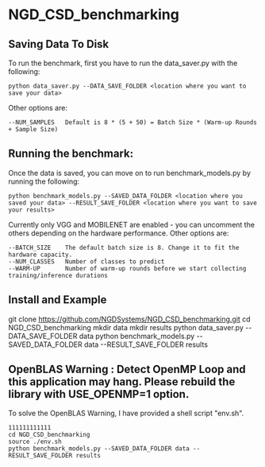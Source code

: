 # NGD_CSD_benchmarking

## Saving Data To Disk
To run the benchmark, first you have to run the data_saver.py with the following:
```
python data_saver.py --DATA_SAVE_FOLDER <location where you want to save your data>
```

Other options are:
```
--NUM_SAMPLES   Default is 8 * (5 + 50) = Batch Size * (Warm-up Rounds + Sample Size)
```

## Running the benchmark:
Once the data is saved, you can move on to run benchmark_models.py by running the following:
```
python benchmark_models.py --SAVED_DATA_FOLDER <location where you saved your data> --RESULT_SAVE_FOLDER <location where you want to save your results>
```
Currently only VGG and MOBILENET are enabled - you can uncomment the others depending on the hardware performance.
Other options are:
```
--BATCH_SIZE    The default batch size is 8. Change it to fit the hardware capacity.
--NUM_CLASSES   Number of classes to predict
--WARM-UP       Number of warm-up rounds before we start collecting training/inference durations
```
## Install and Example

git clone https://github.com/NGDSystems/NGD_CSD_benchmarking.git
cd NGD_CSD_benchmarking
mkdir data
mkdir results
python data_saver.py --DATA_SAVE_FOLDER data
python benchmark_models.py --SAVED_DATA_FOLDER data --RESULT_SAVE_FOLDER results


## OpenBLAS Warning : Detect OpenMP Loop and this application may hang. Please rebuild the library with USE_OPENMP=1 option.
To solve the OpenBLAS Warning, I have provided a shell script "env.sh".

```
111111111111
cd NGD_CSD_benchmarking
source ./env.sh
python benchmark_models.py --SAVED_DATA_FOLDER data --RESULT_SAVE_FOLDER results
```


